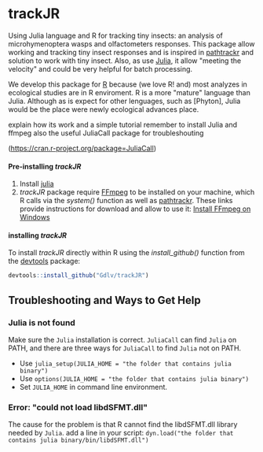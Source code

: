 # trackJR
Using Julia language and R for tracking tiny insects: an analysis of microhymenoptera wasps and olfactometers responses. This package allow working and tracking tiny insect responses and is inspired in [pathtrackr](https://aharmer.github.io/pathtrackr/) and solution to work with tiny insect. Also, as use [Julia](https://julialang.org), it allow "meeting the velocity" and could be very helpful for batch processing.

We develop this package for [R](https://cran.r-project.org/) because (we love R! and) most analyzes in ecological studies are in R enviroment. R is a more "mature" language than Julia. Although as is expect for other lenguages, such as [Phyton], Julia would be the place were newly ecological advances place.


explain how its work and a simple tutorial remember to install Julia and ffmpeg also the useful JuliaCall package for troubleshouting

(https://cran.r-project.org/package=JuliaCall)

#### Pre-installing *trackJR*
1) Install [julia](https://julialang.org)
2) *trackJR* package require [FFmpeg](https://ffmpeg.org) to be installed on your machine, which R calls via the *system()* function as well as [pathtrackr](https://aharmer.github.io/pathtrackr/). These links provide instructions for download and allow to use it: [Install FFmpeg on Windows](http://www.wikihow.com/Install-FFmpeg-on-Windows)

#### installing *trackJR*

To install *trackJR* directly within R using the *install\_github()* function from the [devtools](https://www.rstudio.com/products/rpackages/devtools/) package:

``` r
devtools::install_github("Gdlv/trackJR")
```

## Troubleshooting and Ways to Get Help

### Julia is not found

Make sure the `Julia` installation is correct.
`JuliaCall` can find `Julia` on PATH,
and there are three ways for `JuliaCall` to find `Julia` not on PATH.

- Use `julia_setup(JULIA_HOME = "the folder that contains julia binary")`
- Use `options(JULIA_HOME = "the folder that contains julia binary")`
- Set `JULIA_HOME` in command line environment.

### Error: "could not load libdSFMT.dll"
The cause for the problem is that R cannot find the libdSFMT.dll library needed by `Julia`.
add a line in your script:
`dyn.load("the folder that contains julia binary/bin/libdSFMT.dll")`
